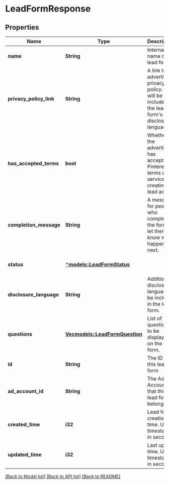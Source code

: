 # LeadFormResponse

## Properties
Name | Type | Description | Notes
------------ | ------------- | ------------- | -------------
**name** | **String** | Internal name of the lead form. | [optional] [default to None]
**privacy_policy_link** | **String** | A link to the advertiser's privacy policy. This will be included in the lead form's disclosure language. | [optional] [default to None]
**has_accepted_terms** | **bool** | Whether the advertiser has accepted Pinterest's terms of service for creating a lead ad. | [optional] [default to None]
**completion_message** | **String** | A message for people who complete the form to let them know what happens next. | [optional] [default to None]
**status** | [***models::LeadFormStatus**](LeadFormStatus.md) |  | [optional] [default to None]
**disclosure_language** | **String** | Additional disclosure language to be included in the lead form. | [optional] [default to None]
**questions** | [**Vec<models::LeadFormQuestion>**](LeadFormQuestion.md) | List of questions to be displayed on the lead form. | [optional] [default to None]
**id** | **String** | The ID of this lead form | [optional] [default to None]
**ad_account_id** | **String** | The Ad Account ID that this lead form belongs to. | [optional] [default to None]
**created_time** | **i32** | Lead form creation time. Unix timestamp in seconds. | [optional] [default to None]
**updated_time** | **i32** | Last update time. Unix timestamp in seconds. | [optional] [default to None]

[[Back to Model list]](../README.md#documentation-for-models) [[Back to API list]](../README.md#documentation-for-api-endpoints) [[Back to README]](../README.md)


